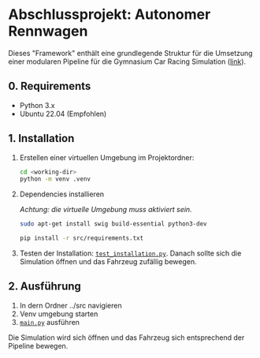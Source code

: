 # Abschlussprojekt: Autonomer Rennwagen

Dieses "Framework" enthält eine grundlegende Struktur für die Umsetzung einer modularen Pipeline für die Gymnasium Car Racing Simulation ([link](https://gymnasium.farama.org/environments/box2d/car_racing/)).

## 0. Requirements

- Python 3.x
- Ubuntu 22.04 (Empfohlen)

## 1. Installation

1. Erstellen einer virtuellen Umgebung im Projektordner:

    ```bash
    cd <working-dir>
    python -m venv .venv
    ```

2. Dependencies installieren

    _Achtung: die virtuelle Umgebung muss aktiviert sein._

    ``` bash
    sudo apt-get install swig build-essential python3-dev

    pip install -r src/requirements.txt
    ```

3. Testen der Installation: [`test_installation.py`](src/test_installation.py). Danach sollte sich die Simulation öffnen und das Fahrzeug zufällig bewegen.

## 2. Ausführung

1. In dern Ordner ../src navigieren
2. Venv umgebung starten
3. [`main.py`](src/main.py) ausführen

Die Simulation wird sich öffnen und das Fahrzeug sich entsprechend
der Pipeline bewegen.
